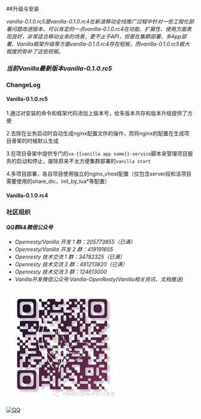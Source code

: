 ##升级与安装

*vanilla-0.1.0.rc5是vanilla-0.1.0.rc4在新浪移动全线推广过程中针对一些工程化部署问题改进版本，可以肯定的一点vanilla-0.1.0.rc4在功能、扩展性、使用方面表现良好，非常适合移动业务的场景，更不止于API，但是在集群部署、多App部署、Vanilla框架升级等方面vanilla-0.1.0.rc4存在短板，而vanilla-0.1.0.rc5极大程度的弥补了这些短板。*

### *当前Vanilla最新版本vanilla-0.1.0.rc5*

### ChangeLog

#### Vanilla-0.1.0.rc5

1.通过对安装的命令和框架代码添加上版本号，给多版本共存和版本升级提供了方便

2.去除在业务启动时自动生成nginx配置文件的操作，而将nginx的配置在生成项目骨架的时候默认生成

3.在项目骨架中提供专门的`va-{{vanilla app name}}-service`脚本来管理项目服务的启动和停止，废除原来不太方便集群部署的`vanilla start`

4.多项目部署，各自项目使用独立的nginx_vhost配置（仅包含server段和该项目需要使用的share_dic、init_by_lua*等配置）

#### Vanilla-0.1.0.rc4



### 社区组织
#### *QQ群&&微信公众号*
- *Openresty/Vanilla 开发 1 群：205773855（已满）*
- *Openresty/Vanilla 开发 2 群：419191655*
- *Openresty 技术交流 1 群：34782325（已满）*
- *Openresty 技术交流 2 群：481213820（已满）*
- *Openresty 技术交流 3 群：124613000*
- *Vanilla开发微信公众号:Vanilla-OpenResty(Vanilla相关资讯、文档推送)*

![vanilla](va_c.jpeg)

[![QQ](http://pub.idqqimg.com/wpa/images/group.png)](http://shang.qq.com/wpa/qunwpa?idkey=673157ee0f0207ce2fb305d15999225c5aa967e88913dfd651a8cf59e18fd459)